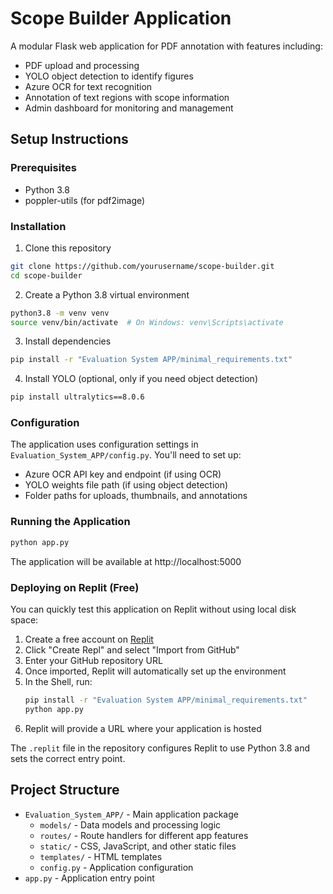 # Scope Builder Application

A modular Flask web application for PDF annotation with features including:
- PDF upload and processing
- YOLO object detection to identify figures
- Azure OCR for text recognition
- Annotation of text regions with scope information
- Admin dashboard for monitoring and management

## Setup Instructions

### Prerequisites
- Python 3.8
- poppler-utils (for pdf2image)

### Installation

1. Clone this repository
```bash
git clone https://github.com/yourusername/scope-builder.git
cd scope-builder
```

2. Create a Python 3.8 virtual environment
```bash
python3.8 -m venv venv
source venv/bin/activate  # On Windows: venv\Scripts\activate
```

3. Install dependencies
```bash
pip install -r "Evaluation System APP/minimal_requirements.txt"
```

4. Install YOLO (optional, only if you need object detection)
```bash
pip install ultralytics==8.0.6
```

### Configuration
The application uses configuration settings in `Evaluation_System_APP/config.py`. You'll need to set up:
- Azure OCR API key and endpoint (if using OCR)
- YOLO weights file path (if using object detection)
- Folder paths for uploads, thumbnails, and annotations

### Running the Application
```bash
python app.py
```

The application will be available at http://localhost:5000

### Deploying on Replit (Free)

You can quickly test this application on Replit without using local disk space:

1. Create a free account on [Replit](https://replit.com)
2. Click "Create Repl" and select "Import from GitHub"
3. Enter your GitHub repository URL
4. Once imported, Replit will automatically set up the environment
5. In the Shell, run:
   ```bash
   pip install -r "Evaluation System APP/minimal_requirements.txt"
   python app.py
   ```
6. Replit will provide a URL where your application is hosted

The `.replit` file in the repository configures Replit to use Python 3.8 and sets the correct entry point.

## Project Structure
- `Evaluation_System_APP/` - Main application package
  - `models/` - Data models and processing logic
  - `routes/` - Route handlers for different app features
  - `static/` - CSS, JavaScript, and other static files
  - `templates/` - HTML templates
  - `config.py` - Application configuration
- `app.py` - Application entry point 